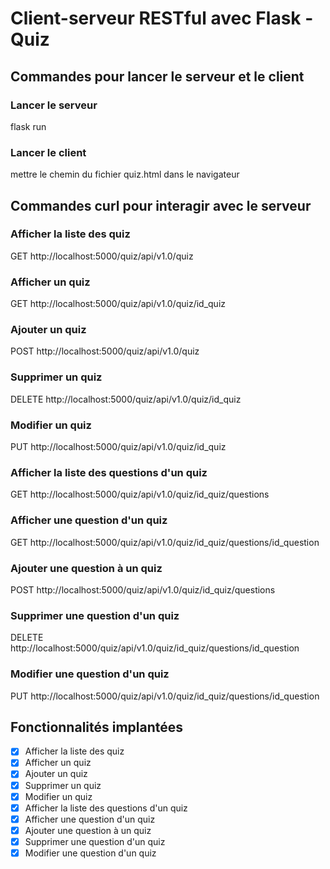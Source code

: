# Client-serveur RESTful avec Flask - Quiz

## Commandes pour lancer le serveur et le client

### Lancer le serveur

flask run

### Lancer le client

mettre le chemin du fichier quiz.html dans le navigateur

## Commandes curl pour interagir avec le serveur

### Afficher la liste des quiz

GET http://localhost:5000/quiz/api/v1.0/quiz

### Afficher un quiz

GET http://localhost:5000/quiz/api/v1.0/quiz/id_quiz

### Ajouter un quiz

POST http://localhost:5000/quiz/api/v1.0/quiz

### Supprimer un quiz

DELETE http://localhost:5000/quiz/api/v1.0/quiz/id_quiz

### Modifier un quiz

PUT http://localhost:5000/quiz/api/v1.0/quiz/id_quiz

### Afficher la liste des questions d'un quiz

GET http://localhost:5000/quiz/api/v1.0/quiz/id_quiz/questions

### Afficher une question d'un quiz

GET http://localhost:5000/quiz/api/v1.0/quiz/id_quiz/questions/id_question

### Ajouter une question à un quiz

POST http://localhost:5000/quiz/api/v1.0/quiz/id_quiz/questions

### Supprimer une question d'un quiz

DELETE http://localhost:5000/quiz/api/v1.0/quiz/id_quiz/questions/id_question

### Modifier une question d'un quiz

PUT http://localhost:5000/quiz/api/v1.0/quiz/id_quiz/questions/id_question

## Fonctionnalités implantées

- [x] Afficher la liste des quiz
- [x] Afficher un quiz
- [x] Ajouter un quiz
- [x] Supprimer un quiz
- [x] Modifier un quiz
- [x] Afficher la liste des questions d'un quiz
- [x] Afficher une question d'un quiz
- [x] Ajouter une question à un quiz
- [x] Supprimer une question d'un quiz
- [x] Modifier une question d'un quiz
